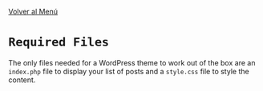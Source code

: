 [Volver al Menú](../root.md)

# `Required Files`

The only files needed for a WordPress theme to work out of the box are an `index.php` file to display your list of posts and a `style.css` file to style the content.
